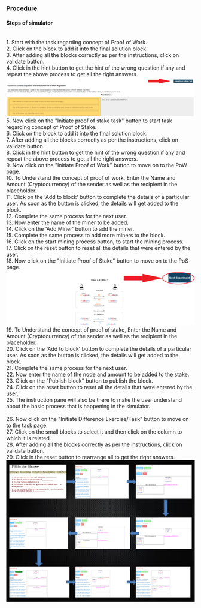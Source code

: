 ### Procedure

<h4>Steps of simulator </h4><br>
                        1. Start with the task regarding concept of Proof of Work.<br>
                        2. Click on the block to add it into the final solution block.<br>
                        3. After adding all the blocks correctly as per the instructions, click on validate button.<br>
                        4. Click in the hint button to get the hint of the wrong question if any and repeat the above process to get all the right answers.<br>
                        <img src = "./images/procedure.png">
                        5. Now click on the "Initiate proof of stake task" button to start task regarding concept of Proof of Stake.<br>
                        6. Click on the block to add it into the final solution block.<br>
                        7. After adding all the blocks correctly as per the instructions, click on validate button.<br>
                        8. Click in the hint button to get the hint of the wrong question if any and repeat the above process to get all the right answers.<br>
                        9. Now click on the "Initiate Proof of Work" button to move on to the PoW page.<br>
                        10. To Understand the concept of proof of work, Enter the Name and Amount (Cryptocurrency) of the sender as well as the recipient in the placeholder. <br>
                        11. Click on the 'Add to block' button to complete the details of a particular user. As soon as the button is clicked, the details will get added to the block. <br>
                        12. Complete the same process for the next user. <br>
                        13. Now enter the name of the miner to be added.<br>
                        14. Click on the 'Add Miner' button to add the miner. <br>
                        15. Complete the same process to add more miners to the block. <br>
                        16. Click on the start mining process button, to start the mining process.<br>
                        17. Click on the reset button to reset all the details that were entered by the user.<br>
                        18. Now click on the "Initiate Proof of Stake" button to move on to the PoS page. <br>
                        <img src = "./images/procedure2.png">
                        19. To Understand the concept of proof of stake, Enter the Name and Amount (Cryptocurrency) of the sender as well as the recipient in the placeholder. <br>
                        20. Click on the 'Add to block' button to complete the details of a particular user. As soon as the button is clicked, the details will get added to the block. <br>
                        21. Complete the same process for the next user. <br>
                        22. Now enter the name of the node and amount to be added to the stake. <br>
                        23. Click on the "Publish block" button to publish the block.  <br>
                        24. Click on the reset button to reset all the details that were entered by the user. <br>
                        25. The instruction pane will also be there to make the user understand about the basic process that is happening in the simulator. <br><br>
                        26. Now click on the "Initiate Difference Exercise/Task" button to move on to the task page. <br>
                        27. Click on the small blocks to select it and then click on the column to which it is related.<br>
                        28. After adding all the blocks correctly as per the instructions, click on validate button.<br>
                        29. Click in the reset button to rearrange all to get the right answers.<br>
                        <img src="../storyboard/images/pathway/pathway.png">
                        